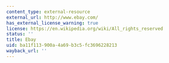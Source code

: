 ```yaml
---
content_type: external-resource
external_url: http://www.ebay.com/
has_external_license_warning: true
license: https://en.wikipedia.org/wiki/All_rights_reserved
status: ''
title: Ebay
uid: ba11f113-900a-4a69-b3c5-fc3696228213
wayback_url: ''
---
```

